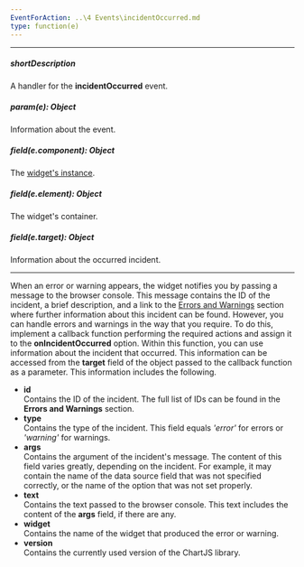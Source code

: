```yaml
---
EventForAction: ..\4 Events\incidentOccurred.md
type: function(e)
---
```

---
##### shortDescription
A handler for the **incidentOccurred** event.

##### param(e): Object
Information about the event.

##### field(e.component): Object
The [widget's instance](/api-reference/10%20UI%20Widgets/Component/3%20Methods/instance().md '{basewidgetpath}/Methods/#instance').

##### field(e.element): Object
The widget's container.

##### field(e.target): Object
Information about the occurred incident.

---
When an error or warning appears, the widget notifies you by passing a message to the browser console. This message contains the ID of the incident, a brief description, and a link to the [Errors and Warnings](/api-reference/20%20Data%20Visualization%20Widgets/Errors%20and%20Warnings '/Documentation/ApiReference/Data_Visualization_Widgets/Errors_and_Warnings/') section where further information about this incident can be found. However, you can handle errors and warnings in the way that you require. To do this, implement a callback function performing the required actions and assign it to the **onIncidentOccurred** option. Within this function, you can use information about the incident that occurred. This information can be accessed from the **target** field of the object passed to the callback function as a parameter. This information includes the following.

* **id**    
Contains the ID of the incident. The full list of IDs can be found in the **Errors and Warnings** section.
* **type**        
Contains the type of the incident. This field equals *'error'* for errors or *'warning'* for warnings.
* **args**    
Contains the argument of the incident's message. The content of this field varies greatly, depending on the incident. For example, it may contain the name of the data source field that was not specified correctly, or the name of the option that was not set properly.
* **text**        
Contains the text passed to the browser console. This text includes the content of the **args** field, if there are any.
* **widget**    
Contains the name of the widget that produced the error or warning.
* **version**    
Contains the currently used version of the ChartJS library.